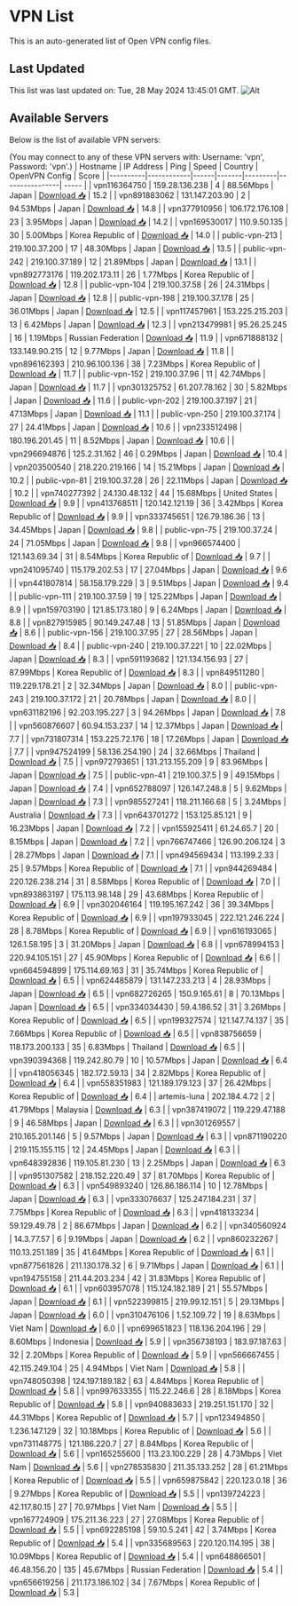# VPN List

This is an auto-generated list of Open VPN config files.

## Last Updated

This list was last updated on: Tue, 28 May 2024 13:45:01 GMT.
![Alt](https://repobeats.axiom.co/api/embed/186b98318ef1479477931607c1ad7d823f12451f.svg "Repobeats analytics image")

## Available Servers

Below is the list of available VPN servers:

(You may connect to any of these VPN servers with: Username: 'vpn', Password: 'vpn'.)
| Hostname | IP Address | Ping | Speed | Country | OpenVPN Config | Score |
|----------|------------|------|-------|---------|----------------| ----- |
| vpn116364750 | 159.28.136.238 | 4 | 88.56Mbps | Japan | [Download 📥](./configs/server_0_JP.ovpn) | 15.2 |
| vpn891883062 | 131.147.203.90 | 2 | 94.53Mbps | Japan | [Download 📥](./configs/server_1_JP.ovpn) | 14.8 |
| vpn377910956 | 106.172.176.108 | 23 | 3.95Mbps | Japan | [Download 📥](./configs/server_2_JP.ovpn) | 14.2 |
| vpn169530017 | 110.9.50.135 | 30 | 5.00Mbps | Korea Republic of | [Download 📥](./configs/server_3_KR.ovpn) | 14.0 |
| public-vpn-213 | 219.100.37.200 | 17 | 48.30Mbps | Japan | [Download 📥](./configs/server_4_JP.ovpn) | 13.5 |
| public-vpn-242 | 219.100.37.189 | 12 | 21.89Mbps | Japan | [Download 📥](./configs/server_5_JP.ovpn) | 13.1 |
| vpn892773176 | 119.202.173.11 | 26 | 1.77Mbps | Korea Republic of | [Download 📥](./configs/server_6_KR.ovpn) | 12.8 |
| public-vpn-104 | 219.100.37.58 | 26 | 24.31Mbps | Japan | [Download 📥](./configs/server_7_JP.ovpn) | 12.8 |
| public-vpn-198 | 219.100.37.178 | 25 | 36.01Mbps | Japan | [Download 📥](./configs/server_8_JP.ovpn) | 12.5 |
| vpn117457961 | 153.225.215.203 | 13 | 6.42Mbps | Japan | [Download 📥](./configs/server_9_JP.ovpn) | 12.3 |
| vpn213479981 | 95.26.25.245 | 16 | 1.19Mbps | Russian Federation | [Download 📥](./configs/server_10_RU.ovpn) | 11.9 |
| vpn671888132 | 133.149.90.215 | 12 | 9.77Mbps | Japan | [Download 📥](./configs/server_11_JP.ovpn) | 11.8 |
| vpn896162393 | 210.96.100.136 | 38 | 7.23Mbps | Korea Republic of | [Download 📥](./configs/server_12_KR.ovpn) | 11.7 |
| public-vpn-152 | 219.100.37.96 | 11 | 42.74Mbps | Japan | [Download 📥](./configs/server_13_JP.ovpn) | 11.7 |
| vpn301325752 | 61.207.78.162 | 30 | 5.82Mbps | Japan | [Download 📥](./configs/server_14_JP.ovpn) | 11.6 |
| public-vpn-202 | 219.100.37.197 | 21 | 47.13Mbps | Japan | [Download 📥](./configs/server_15_JP.ovpn) | 11.1 |
| public-vpn-250 | 219.100.37.174 | 27 | 24.41Mbps | Japan | [Download 📥](./configs/server_16_JP.ovpn) | 10.6 |
| vpn233512498 | 180.196.201.45 | 11 | 8.52Mbps | Japan | [Download 📥](./configs/server_17_JP.ovpn) | 10.6 |
| vpn296694876 | 125.2.31.162 | 46 | 0.29Mbps | Japan | [Download 📥](./configs/server_18_JP.ovpn) | 10.4 |
| vpn203500540 | 218.220.219.166 | 14 | 15.21Mbps | Japan | [Download 📥](./configs/server_19_JP.ovpn) | 10.2 |
| public-vpn-81 | 219.100.37.28 | 26 | 22.11Mbps | Japan | [Download 📥](./configs/server_20_JP.ovpn) | 10.2 |
| vpn740277392 | 24.130.48.132 | 44 | 15.68Mbps | United States | [Download 📥](./configs/server_21_US.ovpn) | 9.9 |
| vpn413768511 | 120.142.121.19 | 36 | 3.42Mbps | Korea Republic of | [Download 📥](./configs/server_22_KR.ovpn) | 9.9 |
| vpn333745651 | 126.79.186.36 | 13 | 34.45Mbps | Japan | [Download 📥](./configs/server_23_JP.ovpn) | 9.8 |
| public-vpn-75 | 219.100.37.24 | 24 | 71.05Mbps | Japan | [Download 📥](./configs/server_24_JP.ovpn) | 9.8 |
| vpn966574400 | 121.143.69.34 | 31 | 8.54Mbps | Korea Republic of | [Download 📥](./configs/server_25_KR.ovpn) | 9.7 |
| vpn241095740 | 115.179.202.53 | 17 | 27.04Mbps | Japan | [Download 📥](./configs/server_26_JP.ovpn) | 9.6 |
| vpn441807814 | 58.158.179.229 | 3 | 9.51Mbps | Japan | [Download 📥](./configs/server_27_JP.ovpn) | 9.4 |
| public-vpn-111 | 219.100.37.59 | 19 | 125.22Mbps | Japan | [Download 📥](./configs/server_28_JP.ovpn) | 8.9 |
| vpn159703190 | 121.85.173.180 | 9 | 6.24Mbps | Japan | [Download 📥](./configs/server_29_JP.ovpn) | 8.8 |
| vpn827915985 | 90.149.247.48 | 13 | 51.85Mbps | Japan | [Download 📥](./configs/server_30_JP.ovpn) | 8.6 |
| public-vpn-156 | 219.100.37.95 | 27 | 28.56Mbps | Japan | [Download 📥](./configs/server_31_JP.ovpn) | 8.4 |
| public-vpn-240 | 219.100.37.221 | 10 | 22.02Mbps | Japan | [Download 📥](./configs/server_32_JP.ovpn) | 8.3 |
| vpn591193682 | 121.134.156.93 | 27 | 87.99Mbps | Korea Republic of | [Download 📥](./configs/server_33_KR.ovpn) | 8.3 |
| vpn849511280 | 119.229.178.21 | 2 | 32.34Mbps | Japan | [Download 📥](./configs/server_34_JP.ovpn) | 8.0 |
| public-vpn-243 | 219.100.37.172 | 21 | 20.78Mbps | Japan | [Download 📥](./configs/server_35_JP.ovpn) | 8.0 |
| vpn631182196 | 92.203.195.227 | 3 | 94.26Mbps | Japan | [Download 📥](./configs/server_36_JP.ovpn) | 7.8 |
| vpn560876607 | 60.94.153.237 | 14 | 12.37Mbps | Japan | [Download 📥](./configs/server_37_JP.ovpn) | 7.7 |
| vpn731807314 | 153.225.72.176 | 18 | 17.26Mbps | Japan | [Download 📥](./configs/server_38_JP.ovpn) | 7.7 |
| vpn947524199 | 58.136.254.190 | 24 | 32.66Mbps | Thailand | [Download 📥](./configs/server_39_TH.ovpn) | 7.5 |
| vpn972793651 | 131.213.155.209 | 9 | 83.96Mbps | Japan | [Download 📥](./configs/server_40_JP.ovpn) | 7.5 |
| public-vpn-41 | 219.100.37.5 | 9 | 49.15Mbps | Japan | [Download 📥](./configs/server_41_JP.ovpn) | 7.4 |
| vpn652788097 | 126.147.248.8 | 5 | 9.62Mbps | Japan | [Download 📥](./configs/server_42_JP.ovpn) | 7.3 |
| vpn985527241 | 118.211.166.68 | 5 | 3.24Mbps | Australia | [Download 📥](./configs/server_43_AU.ovpn) | 7.3 |
| vpn643701272 | 153.125.85.121 | 9 | 16.23Mbps | Japan | [Download 📥](./configs/server_44_JP.ovpn) | 7.2 |
| vpn155925411 | 61.24.65.7 | 20 | 8.15Mbps | Japan | [Download 📥](./configs/server_45_JP.ovpn) | 7.2 |
| vpn766747466 | 126.90.206.124 | 3 | 28.27Mbps | Japan | [Download 📥](./configs/server_46_JP.ovpn) | 7.1 |
| vpn494569434 | 113.199.2.33 | 25 | 9.57Mbps | Korea Republic of | [Download 📥](./configs/server_47_KR.ovpn) | 7.1 |
| vpn944269484 | 220.126.238.214 | 31 | 8.58Mbps | Korea Republic of | [Download 📥](./configs/server_48_KR.ovpn) | 7.0 |
| vpn893863197 | 175.113.98.148 | 29 | 43.68Mbps | Korea Republic of | [Download 📥](./configs/server_49_KR.ovpn) | 6.9 |
| vpn302046164 | 119.195.167.242 | 36 | 39.34Mbps | Korea Republic of | [Download 📥](./configs/server_50_KR.ovpn) | 6.9 |
| vpn197933045 | 222.121.246.224 | 28 | 8.78Mbps | Korea Republic of | [Download 📥](./configs/server_51_KR.ovpn) | 6.9 |
| vpn616193065 | 126.1.58.195 | 3 | 31.20Mbps | Japan | [Download 📥](./configs/server_52_JP.ovpn) | 6.8 |
| vpn678994153 | 220.94.105.151 | 27 | 45.90Mbps | Korea Republic of | [Download 📥](./configs/server_53_KR.ovpn) | 6.6 |
| vpn664594899 | 175.114.69.163 | 31 | 35.74Mbps | Korea Republic of | [Download 📥](./configs/server_54_KR.ovpn) | 6.5 |
| vpn624485879 | 131.147.233.213 | 4 | 28.93Mbps | Japan | [Download 📥](./configs/server_55_JP.ovpn) | 6.5 |
| vpn682726265 | 150.9.165.61 | 8 | 70.13Mbps | Japan | [Download 📥](./configs/server_56_JP.ovpn) | 6.5 |
| vpn334034430 | 59.4.186.52 | 31 | 3.26Mbps | Korea Republic of | [Download 📥](./configs/server_57_KR.ovpn) | 6.5 |
| vpn199327574 | 121.147.74.137 | 35 | 7.66Mbps | Korea Republic of | [Download 📥](./configs/server_58_KR.ovpn) | 6.5 |
| vpn838756659 | 118.173.200.133 | 35 | 6.83Mbps | Thailand | [Download 📥](./configs/server_59_TH.ovpn) | 6.5 |
| vpn390394368 | 119.242.80.79 | 10 | 10.57Mbps | Japan | [Download 📥](./configs/server_60_JP.ovpn) | 6.4 |
| vpn418056345 | 182.172.59.13 | 34 | 2.82Mbps | Korea Republic of | [Download 📥](./configs/server_61_KR.ovpn) | 6.4 |
| vpn558351983 | 121.189.179.123 | 37 | 26.42Mbps | Korea Republic of | [Download 📥](./configs/server_62_KR.ovpn) | 6.4 |
| artemis-luna | 202.184.4.72 | 2 | 41.79Mbps | Malaysia | [Download 📥](./configs/server_63_MY.ovpn) | 6.3 |
| vpn387419072 | 119.229.47.188 | 9 | 46.58Mbps | Japan | [Download 📥](./configs/server_64_JP.ovpn) | 6.3 |
| vpn301269557 | 210.165.201.146 | 5 | 9.57Mbps | Japan | [Download 📥](./configs/server_65_JP.ovpn) | 6.3 |
| vpn871190220 | 219.115.155.115 | 12 | 24.45Mbps | Japan | [Download 📥](./configs/server_66_JP.ovpn) | 6.3 |
| vpn648392836 | 119.105.81.230 | 13 | 2.25Mbps | Japan | [Download 📥](./configs/server_67_JP.ovpn) | 6.3 |
| vpn951307582 | 218.152.220.49 | 37 | 81.70Mbps | Korea Republic of | [Download 📥](./configs/server_68_KR.ovpn) | 6.3 |
| vpn549893240 | 126.86.186.114 | 10 | 12.78Mbps | Japan | [Download 📥](./configs/server_69_JP.ovpn) | 6.3 |
| vpn333076637 | 125.247.184.231 | 37 | 7.75Mbps | Korea Republic of | [Download 📥](./configs/server_70_KR.ovpn) | 6.3 |
| vpn418133234 | 59.129.49.78 | 2 | 86.67Mbps | Japan | [Download 📥](./configs/server_71_JP.ovpn) | 6.2 |
| vpn340560924 | 14.3.77.57 | 6 | 9.19Mbps | Japan | [Download 📥](./configs/server_72_JP.ovpn) | 6.2 |
| vpn860232267 | 110.13.251.189 | 35 | 41.64Mbps | Korea Republic of | [Download 📥](./configs/server_73_KR.ovpn) | 6.1 |
| vpn877561826 | 211.130.178.32 | 6 | 9.71Mbps | Japan | [Download 📥](./configs/server_74_JP.ovpn) | 6.1 |
| vpn194755158 | 211.44.203.234 | 42 | 31.83Mbps | Korea Republic of | [Download 📥](./configs/server_75_KR.ovpn) | 6.1 |
| vpn603957078 | 115.124.182.189 | 21 | 55.57Mbps | Japan | [Download 📥](./configs/server_76_JP.ovpn) | 6.1 |
| vpn522399815 | 219.99.12.151 | 5 | 29.13Mbps | Japan | [Download 📥](./configs/server_77_JP.ovpn) | 6.0 |
| vpn310476106 | 1.52.109.72 | 19 | 8.63Mbps | Viet Nam | [Download 📥](./configs/server_78_VN.ovpn) | 6.0 |
| vpn699651823 | 118.136.204.196 | 29 | 8.60Mbps | Indonesia | [Download 📥](./configs/server_79_ID.ovpn) | 5.9 |
| vpn356738193 | 183.97.187.63 | 32 | 2.20Mbps | Korea Republic of | [Download 📥](./configs/server_80_KR.ovpn) | 5.9 |
| vpn566667455 | 42.115.249.104 | 25 | 4.94Mbps | Viet Nam | [Download 📥](./configs/server_81_VN.ovpn) | 5.8 |
| vpn748050398 | 124.197.189.182 | 63 | 4.84Mbps | Korea Republic of | [Download 📥](./configs/server_82_KR.ovpn) | 5.8 |
| vpn997633355 | 115.22.246.6 | 28 | 8.18Mbps | Korea Republic of | [Download 📥](./configs/server_83_KR.ovpn) | 5.8 |
| vpn940883633 | 219.251.151.170 | 32 | 44.31Mbps | Korea Republic of | [Download 📥](./configs/server_84_KR.ovpn) | 5.7 |
| vpn123494850 | 1.236.147.129 | 32 | 10.18Mbps | Korea Republic of | [Download 📥](./configs/server_85_KR.ovpn) | 5.6 |
| vpn731148775 | 121.186.220.7 | 27 | 8.84Mbps | Korea Republic of | [Download 📥](./configs/server_86_KR.ovpn) | 5.6 |
| vpn165255600 | 113.23.100.229 | 28 | 4.73Mbps | Viet Nam | [Download 📥](./configs/server_87_VN.ovpn) | 5.6 |
| vpn278535830 | 211.35.133.252 | 28 | 61.21Mbps | Korea Republic of | [Download 📥](./configs/server_88_KR.ovpn) | 5.5 |
| vpn659875842 | 220.123.0.18 | 36 | 9.27Mbps | Korea Republic of | [Download 📥](./configs/server_89_KR.ovpn) | 5.5 |
| vpn139724223 | 42.117.80.15 | 27 | 70.97Mbps | Viet Nam | [Download 📥](./configs/server_90_VN.ovpn) | 5.5 |
| vpn167724909 | 175.211.36.223 | 27 | 27.08Mbps | Korea Republic of | [Download 📥](./configs/server_91_KR.ovpn) | 5.5 |
| vpn692285198 | 59.10.5.241 | 42 | 3.74Mbps | Korea Republic of | [Download 📥](./configs/server_92_KR.ovpn) | 5.4 |
| vpn335689563 | 220.120.114.195 | 38 | 10.09Mbps | Korea Republic of | [Download 📥](./configs/server_93_KR.ovpn) | 5.4 |
| vpn648866501 | 46.48.156.20 | 135 | 45.67Mbps | Russian Federation | [Download 📥](./configs/server_94_RU.ovpn) | 5.4 |
| vpn656619256 | 211.173.186.102 | 34 | 7.67Mbps | Korea Republic of | [Download 📥](./configs/server_95_KR.ovpn) | 5.3 |
